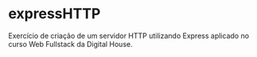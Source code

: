 # expressHTTP
Exercício de criação de um servidor HTTP utilizando Express aplicado no curso Web Fullstack da Digital House.
